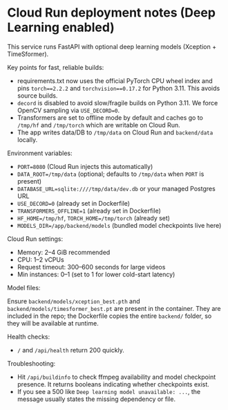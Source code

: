 # Cloud Run deployment notes (Deep Learning enabled)

This service runs FastAPI with optional deep learning models (Xception + TimeSformer).

Key points for fast, reliable builds:

- requirements.txt now uses the official PyTorch CPU wheel index and pins `torch==2.2.2` and `torchvision==0.17.2` for Python 3.11. This avoids source builds.
- `decord` is disabled to avoid slow/fragile builds on Python 3.11. We force OpenCV sampling via `USE_DECORD=0`.
- Transformers are set to offline mode by default and caches go to `/tmp/hf` and `/tmp/torch` which are writable on Cloud Run.
- The app writes data/DB to `/tmp/data` on Cloud Run and `backend/data` locally.

Environment variables:

- `PORT=8080` (Cloud Run injects this automatically)
- `DATA_ROOT=/tmp/data` (optional; defaults to `/tmp/data` when `PORT` is present)
- `DATABASE_URL=sqlite:////tmp/data/dev.db` or your managed Postgres URL
- `USE_DECORD=0` (already set in Dockerfile)
- `TRANSFORMERS_OFFLINE=1` (already set in Dockerfile)
- `HF_HOME=/tmp/hf`, `TORCH_HOME=/tmp/torch` (already set)
- `MODELS_DIR=/app/backend/models` (bundled model checkpoints live here)

Cloud Run settings:

- Memory: 2–4 GiB recommended
- CPU: 1–2 vCPUs
- Request timeout: 300–600 seconds for large videos
- Min instances: 0–1 (set to 1 for lower cold-start latency)

Model files:

Ensure `backend/models/xception_best.pth` and `backend/models/timesformer_best.pt` are present in the container. They are included in the repo; the Dockerfile copies the entire `backend/` folder, so they will be available at runtime.

Health checks:

- `/` and `/api/health` return 200 quickly.

Troubleshooting:

- Hit `/api/buildinfo` to check ffmpeg availability and model checkpoint presence. It returns booleans indicating whether checkpoints exist.
- If you see a 500 like `Deep learning model unavailable: ...`, the message usually states the missing dependency or file.
